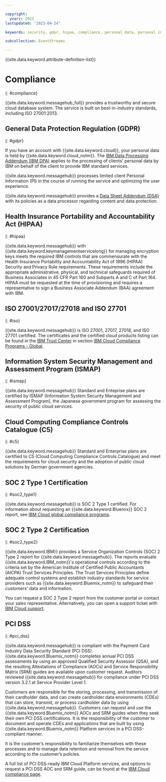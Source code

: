 ```yaml
---

copyright:
  years: 2023
lastupdated: "2023-04-24"

keywords: security, gdpr, hipaa, compliance, personal data, personal information, privacy policy, cloud notice, terms of use, event streams

subcollection: EventStreams

---
```


{{site.data.keyword.attribute-definition-list}}

# Compliance
{: #compliance}

{{site.data.keyword.messagehub_full}} provides a trustworthy and secure cloud database system. The service is built on best-in-industry standards, including ISO 27001:2013.

## General Data Protection Regulation (GDPR)
{: #gdpr}

If you have an account with {{site.data.keyword.cloud}}, your personal data is held by {{site.data.keyword.cloud_notm}}. The [IBM Data Processing Addendum (IBM DPA)](https://www.ibm.com/support/customer/csol/terms/?cat=dpa) applies to the processing of clients' personal data by IBM on behalf of the client to provide IBM standard services.

{{site.data.keyword.messagehub}} processes limited client Personal Information (PI) in the course of running the service and optimizing the user experience.

{{site.data.keyword.messagehub}} provides a [Data Sheet Addendum (DSA)](https://www.ibm.com/software/reports/compatibility/clarity-reports/report/html/softwareReqsForProduct?deliverableId=AC17FFB0B52911E7A9EB066095601ABB) with its policies as a data processor regarding content and data protection.

## Health Insurance Portability and Accountability Act (HIPAA)
{: #hipaa}

{{site.data.keyword.messagehub}} with {{site.data.keyword.keymanagementservicelong}} for managing encryption keys meets the required IBM controls that are commensurate with the Health Insurance Portability and Accountability Act of 1996 (HIPAA) Security and Privacy Rule requirements. These requirements include the appropriate administrative, physical, and technical safeguards required of Business Associates in 45 CFR Part 160 and Subparts A and C of Part 164. HIPAA must be requested at the time of provisioning and requires a representative to sign a Business Associate Addendum (BAA) agreement with IBM.

## ISO 27001/27017/27018 and ISO 27701
{: #iso}

{{site.data.keyword.messagehub}} is ISO 27001, 27017, 27018, and ISO 27701 certified. The certificates and the certified cloud products listing can be found in the [IBM Trust Center](https://www.ibm.com/trust) in section [IBM Cloud Compliance Programs - Global](https://www.ibm.com/cloud/compliance/global).

## Information System Security Management and Assessment Program (ISMAP) 
{: #ismap}

{{site.data.keyword.messagehub}} Standard and Enteprise plans are certified by ISMAP (Information System Security Management and Assessment Program), the Japanese government program for assessing the security of public cloud services.

## Cloud Computing Compliance Controls Catalogue (C5)
{: #c5}

{{site.data.keyword.messagehub}} Standard and Enterprise plans are certified to C5 (Cloud Computing Compliance Controls Catalogue) and meet the requirements for cloud security and the adoption of public cloud solutions by German government agencies.

## SOC 2 Type 1 Certification
{: #soc2_type1}

{{site.data.keyword.messagehub}} is SOC 2 Type 1 certified. For information about requesting an {{site.data.keyword.Bluemix}} SOC 2 report, see [IBM Cloud global compliance programs](https://www.ibm.com/cloud/compliance).

## SOC 2 Type 2 Certification
{: #soc2_type2}

{{site.data.keyword.IBM}} provides a Service Organization Controls (SOC) 2 Type 2 report for {{site.data.keyword.messagehub}}. The reports evaluate {{site.data.keyword.IBM_notm}}'s operational controls according to the criteria set by the American Institute of Certified Public Accountants (AICPA) Trust Services Principles. The Trust Services Principles define adequate control systems and establish industry standards for service providers such as {{site.data.keyword.Bluemix_notm}} to safeguard their customers' data and information.

You can request a SOC 2 Type 2 report from the customer portal or contact your sales representative. Alternatively, you can open a support ticket with [IBM Cloud support](https://cloud.ibm.com/unifiedsupport/supportcenter).

## PCI DSS
{: #pci_dss}

{{site.data.keyword.messagehub}} is compliant with the Payment Card Industry Data Security Standard (PCI DSS). {{site.data.keyword.Bluemix_notm}} completes annual PCI DSS assessments by using an approved Qualified Security Assessor (QSA), and the resulting Attestations of Compliance (AOCs) and Service Responsibility Matrix (SRM) guides are available upon customer request. Auditors reviewed {{site.data.keyword.messagehub}} for compliance under PCI DSS version 3.2.1 at Service Provider Level 1.

Customers are responsible for the storing, processing, and transmission of their cardholder data, and can create cardholder data environments (CDEs) that can store, transmit, or process cardholder data by using {{site.data.keyword.messagehub}}. Customers can request and use the {{site.data.keyword.Bluemix_notm}} AOCs and SRM guides when they seek their own PCI DSS certifications. It is the responsibility of the customer to document and operate CDEs and applications that are built by using {{site.data.keyword.Bluemix_notm}} Platform services in a PCI DSS-compliant manner.

It is the customer’s responsibility to familiarize themselves with these processes and to manage data retention and removal from the service according to the customer’s policies.

A full list of PCI DSS-ready IBM Cloud Platform services, and options to request a PCI DSS AOC and SRM guide, can be found at the [IBM Cloud compliance page](https://www.ibm.com/cloud/compliance).

